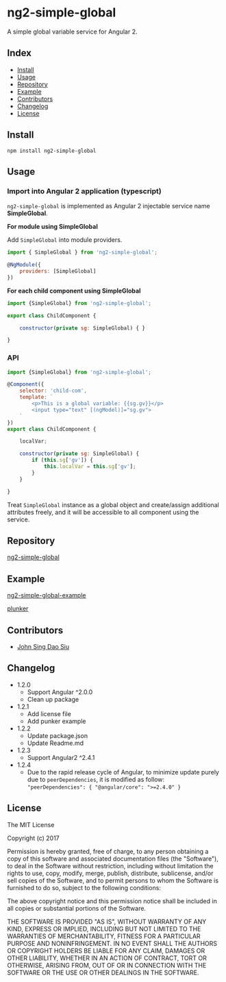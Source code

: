 # ng2-simple-global

A simple global variable service for Angular 2.

## Index

- [Install](#install)
- [Usage](#usage)
- [Repository](#Repository)
- [Example](#example)
- [Contributors](#contributors)
- [Changelog](#changelog)
- [License](#license)

## Install

```
npm install ng2-simple-global
```

## Usage

### Import into Angular 2 application (typescript)

`ng2-simple-global` is implemented as Angular 2 injectable service name __SimpleGlobal__.

__For module using SimpleGlobal__

Add `SimpleGlobal` into module providers.

```javascript
import { SimpleGlobal } from 'ng2-simple-global';

@NgModule({
	providers: [SimpleGlobal]
})
```

__For each child component using SimpleGlobal__

```javascript
import {SimpleGlobal} from 'ng2-simple-global';

export class ChildComponent {

	constructor(private sg: SimpleGlobal) { }

}
```

### API

```javascript
import {SimpleGlobal} from 'ng2-simple-global';

@Component({
	selector: 'child-com',
	template: `
		<p>This is a global variable: {{sg.gv}}</p>
		<input type="text" [(ngModel)]="sg.gv">
	`
})
export class ChildComponent {

	localVar;

	constructor(private sg: SimpleGlobal) {
		if (this.sg['gv']) {
			this.localVar = this.sg['gv'];
		}
	}

}
```

Treat `SimpleGlobal` instance as a global object and create/assign additional attributes freely, and it will be accessible to all component using the service.

## Repository

[ng2-simple-global](https://github.com/J-Siu/ng2-simple-global)

## Example

[ng2-simple-global-example](https://github.com/J-Siu/ng2-simple-global-example)

[plunker](http://plnkr.co/J4GvVp)

## Contributors

* [John Sing Dao Siu](https://github.com/J-Siu)


## Changelog

* 1.2.0
	- Support Angular ^2.0.0
	- Clean up package
* 1.2.1
	- Add license file
	- Add punker example
* 1.2.2
	- Update package.json
	- Update Readme.md
* 1.2.3
	- Support Angular2 ^2.4.1
* 1.2.4
	- Due to the rapid release cycle of Angular, to minimize update purely due to `peerDependencies`, it is modified as follow:
		`"peerDependencies": { "@angular/core": ">=2.4.0" }`

## License

The MIT License

Copyright (c) 2017

Permission is hereby granted, free of charge, to any person obtaining a copy of this software and associated documentation files (the "Software"), to deal in the Software without restriction, including without limitation the rights to use, copy, modify, merge, publish, distribute, sublicense, and/or sell copies of the Software, and to permit persons to whom the Software is furnished to do so, subject to the following conditions:

The above copyright notice and this permission notice shall be included in all copies or substantial portions of the Software.

THE SOFTWARE IS PROVIDED "AS IS", WITHOUT WARRANTY OF ANY KIND, EXPRESS OR IMPLIED, INCLUDING BUT NOT LIMITED TO THE WARRANTIES OF MERCHANTABILITY, FITNESS FOR A PARTICULAR PURPOSE AND NONINFRINGEMENT. IN NO EVENT SHALL THE AUTHORS OR COPYRIGHT HOLDERS BE LIABLE FOR ANY CLAIM, DAMAGES OR OTHER LIABILITY, WHETHER IN AN ACTION OF CONTRACT, TORT OR OTHERWISE, ARISING FROM, OUT OF OR IN CONNECTION WITH THE SOFTWARE OR THE USE OR OTHER DEALINGS IN THE SOFTWARE.
